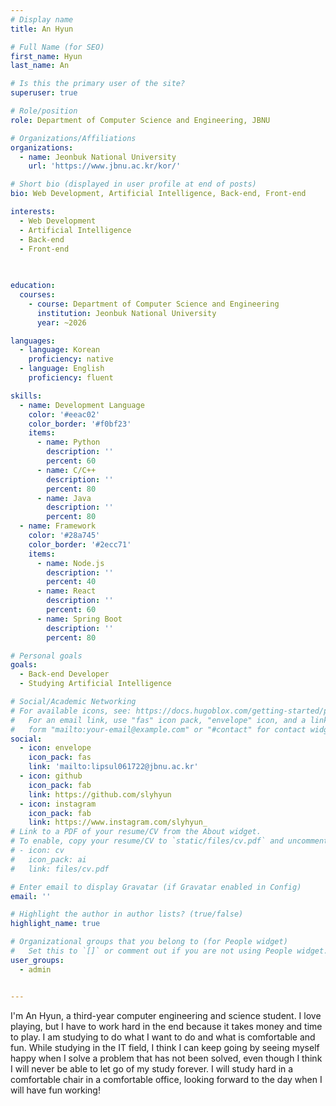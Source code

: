 ```yaml
---
# Display name
title: An Hyun

# Full Name (for SEO)
first_name: Hyun
last_name: An

# Is this the primary user of the site?
superuser: true

# Role/position
role: Department of Computer Science and Engineering, JBNU

# Organizations/Affiliations
organizations:
  - name: Jeonbuk National University
    url: 'https://www.jbnu.ac.kr/kor/'

# Short bio (displayed in user profile at end of posts)
bio: Web Development, Artificial Intelligence, Back-end, Front-end

interests:
  - Web Development
  - Artificial Intelligence
  - Back-end
  - Front-end
  

  
education:
  courses:
    - course: Department of Computer Science and Engineering
      institution: Jeonbuk National University
      year: ~2026

languages:
  - language: Korean
    proficiency: native
  - language: English
    proficiency: fluent

skills:
  - name: Development Language
    color: '#eeac02'
    color_border: '#f0bf23'
    items:
      - name: Python
        description: ''
        percent: 60
      - name: C/C++
        description: ''
        percent: 80
      - name: Java
        description: ''
        percent: 80
  - name: Framework
    color: '#28a745'
    color_border: '#2ecc71'
    items:
      - name: Node.js
        description: ''
        percent: 40
      - name: React
        description: ''
        percent: 60
      - name: Spring Boot
        description: ''
        percent: 80

# Personal goals
goals:
  - Back-end Developer
  - Studying Artificial Intelligence

# Social/Academic Networking
# For available icons, see: https://docs.hugoblox.com/getting-started/page-builder/#icons
#   For an email link, use "fas" icon pack, "envelope" icon, and a link in the
#   form "mailto:your-email@example.com" or "#contact" for contact widget.
social:
  - icon: envelope
    icon_pack: fas
    link: 'mailto:lipsul061722@jbnu.ac.kr'
  - icon: github
    icon_pack: fab
    link: https://github.com/slyhyun
  - icon: instagram
    icon_pack: fab
    link: https://www.instagram.com/slyhyun_
# Link to a PDF of your resume/CV from the About widget.
# To enable, copy your resume/CV to `static/files/cv.pdf` and uncomment the lines below.
# - icon: cv
#   icon_pack: ai
#   link: files/cv.pdf

# Enter email to display Gravatar (if Gravatar enabled in Config)
email: ''

# Highlight the author in author lists? (true/false)
highlight_name: true

# Organizational groups that you belong to (for People widget)
#   Set this to `[]` or comment out if you are not using People widget.
user_groups:
  - admin


---
```

I'm An Hyun, a third-year computer engineering and science student. I love playing, but I have to work hard in the end because it takes money and time to play. I am studying to do what I want to do and what is comfortable and fun. While studying in the IT field, I think I can keep going by seeing myself happy when I solve a problem that has not been solved, even though I think I will never be able to let go of my study forever. I will study hard in a comfortable chair in a comfortable office, looking forward to the day when I will have fun working!